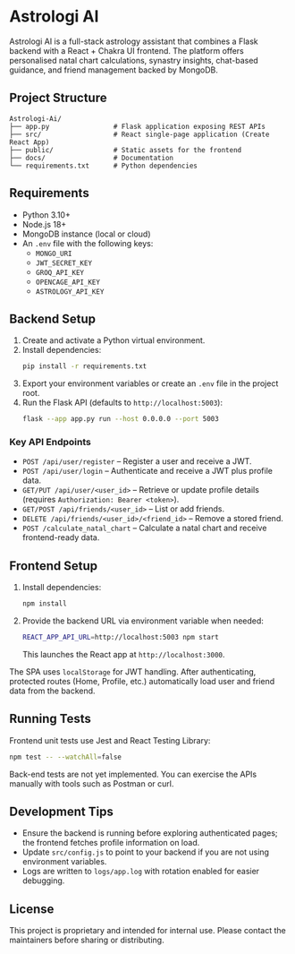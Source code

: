 # Astrologi AI

Astrologi AI is a full-stack astrology assistant that combines a Flask backend with a React + Chakra UI frontend. The platform offers personalised natal chart calculations, synastry insights, chat-based guidance, and friend management backed by MongoDB.

## Project Structure

```
Astrologi-Ai/
├── app.py                # Flask application exposing REST APIs
├── src/                  # React single-page application (Create React App)
├── public/               # Static assets for the frontend
├── docs/                 # Documentation
└── requirements.txt      # Python dependencies
```

## Requirements

- Python 3.10+
- Node.js 18+
- MongoDB instance (local or cloud)
- An `.env` file with the following keys:
  - `MONGO_URI`
  - `JWT_SECRET_KEY`
  - `GROQ_API_KEY`
  - `OPENCAGE_API_KEY`
  - `ASTROLOGY_API_KEY`

## Backend Setup

1. Create and activate a Python virtual environment.
2. Install dependencies:
   ```bash
   pip install -r requirements.txt
   ```
3. Export your environment variables or create an `.env` file in the project root.
4. Run the Flask API (defaults to `http://localhost:5003`):
   ```bash
   flask --app app.py run --host 0.0.0.0 --port 5003
   ```

### Key API Endpoints

- `POST /api/user/register` – Register a user and receive a JWT.
- `POST /api/user/login` – Authenticate and receive a JWT plus profile data.
- `GET/PUT /api/user/<user_id>` – Retrieve or update profile details (requires `Authorization: Bearer <token>`).
- `GET/POST /api/friends/<user_id>` – List or add friends.
- `DELETE /api/friends/<user_id>/<friend_id>` – Remove a stored friend.
- `POST /calculate_natal_chart` – Calculate a natal chart and receive frontend-ready data.

## Frontend Setup

1. Install dependencies:
   ```bash
   npm install
   ```
2. Provide the backend URL via environment variable when needed:
   ```bash
   REACT_APP_API_URL=http://localhost:5003 npm start
   ```
   This launches the React app at `http://localhost:3000`.

The SPA uses `localStorage` for JWT handling. After authenticating, protected routes (Home, Profile, etc.) automatically load user and friend data from the backend.

## Running Tests

Frontend unit tests use Jest and React Testing Library:
```bash
npm test -- --watchAll=false
```

Back-end tests are not yet implemented. You can exercise the APIs manually with tools such as Postman or curl.

## Development Tips

- Ensure the backend is running before exploring authenticated pages; the frontend fetches profile information on load.
- Update `src/config.js` to point to your backend if you are not using environment variables.
- Logs are written to `logs/app.log` with rotation enabled for easier debugging.

## License

This project is proprietary and intended for internal use. Please contact the maintainers before sharing or distributing.
